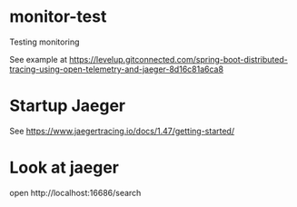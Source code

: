 # monitor-test

Testing monitoring

See example
at https://levelup.gitconnected.com/spring-boot-distributed-tracing-using-open-telemetry-and-jaeger-8d16c81a6ca8

# Startup Jaeger

See https://www.jaegertracing.io/docs/1.47/getting-started/

# Look at jaeger

open http://localhost:16686/search 